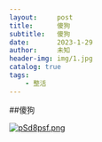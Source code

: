 ```yaml
---
layout:     post
title:      傻狗
subtitle:   傻狗
date:       2023-1-29
author:     未知
header-img: img/1.jpg
catalog: true
tags:
    - 整活
---
```


##傻狗

[![pSd8psf.png](https://s1.ax1x.com/2023/01/29/pSd8psf.png)](https://imgse.com/i/pSd8psf)
